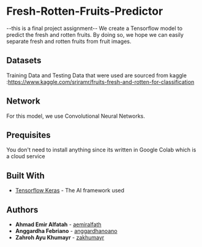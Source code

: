 # Fresh-Rotten-Fruits-Predictor
--this is a final project assignment--
We create a Tensorflow model to predict the fresh and rotten fruits. By doing so, we hope we can easily separate fresh and rotten fruits from fruit images.

## Datasets
Training Data and Testing Data that were used are sourced from kaggle :https://www.kaggle.com/sriramr/fruits-fresh-and-rotten-for-classification

## Network
For this model, we use Convolutional Neural Networks.

## Prequisites
You don't need to install anything since its written in Google Colab which is a cloud service

## Built With
* [Tensorflow Keras](https://www.tensrflow.org) - The AI framework used

## Authors
* **Ahmad Emir Alfatah**  - [aemiralfath](https://github.com/aemiralfath)
* **Anggardha Febriano**  - [anggardhanoano](https://github.com/anggardhanoano)
* **Zahroh Ayu Khumayr**  - [zakhumayr](https://github.com/zakhumayr)

